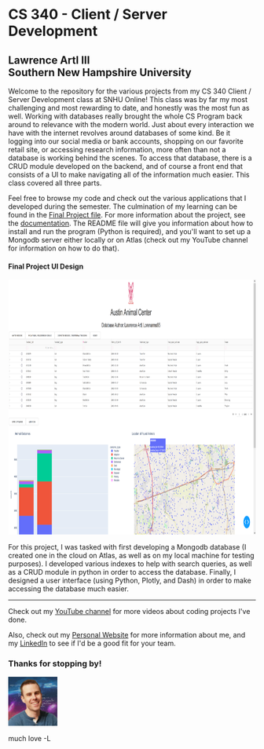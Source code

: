 <h1>CS 340 - Client / Server Development</h1>
<h2>Lawrence Artl III<br>
  Southern New Hampshire University</h2>
  <p>
  Welcome to the repository for the various projects from my CS 340 Client / Server Development class at SNHU Online! 
  This class was by far my most challenging and most rewarding to date, and honestly was the most fun as well. Working with databases really brought the whole CS Program back around to relevance with the modern world. Just about every interaction we have with the internet revolves around databases of some kind. Be it logging into our social media or bank accounts, shopping on our favorite retail site, or accessing research information, more often than not a database is working behind the scenes. To access that database, there is a CRUD module developed on the backend, and of course a front end that consists of a UI to make navigating all of the information much easier. This class covered all three parts.
  
  Feel free to browse my code and check out the various applications that I developed during the semester. The culmination of my learning can be found in the  <a href="https://github.com/lorenarms/SNHU_CS_340_Client_Server_Development/blob/main/Python%20Mongo%20Tests/ModuleSixMilestone_AAC.py" target="_blank">Final Project file</a>. For more information about the project, see the 
  <a href="https://github.com/lorenarms/SNHU_CS_330_Projects/tree/master/7-1 Final Project - A 3D Scene/Documentation" target="_blank">documentation</a>. The README file will give you information about how to install and run the program (Python is required), and you'll want to set up a Mongodb server either locally or on Atlas (check out my YouTube channel for information on how to do that).
  <br>
  <h4>Final Project UI Design</h4>
  <img src="https://github.com/lorenarms/SNHU_CS_340_Client_Server_Development/blob/main/Python%20Mongo%20Tests/01%20mainpage.png" atl="[picture of final project]" style="width:1280px;height:520px;">
                                                                                                                               
  </p>
  <p>
  For this project, I was tasked with first developing a Mongodb database (I created one in the cloud on Atlas, as well as on my local machine for testing purposes). I developed various indexes to help with search queries, as well as a CRUD module in python in order to access the database. Finally, I designed a user interface (using Python, Plotly, and Dash) in order to make accessing the database much easier.
  </p>
 <hr>
<p>Check out my <a href="https://www.youtube.com/channel/UCGtp8PRHgPCQHYoSxbMST8A" target="_blank">YouTube channel</a> for more videos about coding projects I've done.</p>
<p>Also, check out my <a href="http://artllj.com" target="_blank">Personal Website</a> for more information about me, and my <a href="https://www.linkedin.com/in/lorenarms95/" target="_blank">LinkedIn</a> to see if I'd be a good fit for your team. </p>
<h3>Thanks for stopping by!</h3>
<img src="https://github.com/lorenarms/SNHU_CS_370_Emerging_Trends_in_CS/blob/main/images/profile.png" atl="[picture of me]" style="width:100px;">
<p>much love
-L
</p>
